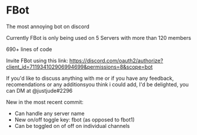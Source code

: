 # FBot
The most annoying bot on discord

Currently FBot is only being used on 5 Servers with more than 120 members

690+ lines of code


Invite FBot using this link:
https://discord.com/oauth2/authorize?client_id=711934102906994699&permissions=8&scope=bot

If you'd like to discuss anything with me or if you have any feedback, recomendations or any additionsyou think i could add, I'd be delighted, you can DM at @justjude#2296




New in the most recent commit:
- Can handle any server name
- New on/off toggle key: fbot (as opposed to fbot1)
- Can be toggled on of off on individual channels
